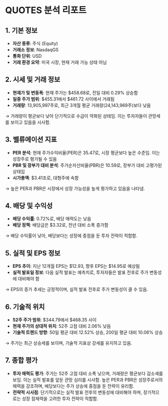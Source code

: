 # QUOTES 분석 리포트

## 1. 기본 정보
- **자산 종류**: 주식 (Equity)
- **거래소 정보**: NasdaqGS
- **통화 단위**: USD
- **거래 환경 요약**: 미국 시장, 현재 거래 가능 상태 아님

## 2. 시세 및 거래 정보
- **현재가 및 변동폭**: 현재 주가는 $458.68로, 전일 대비 0.29% 상승함
- **일중 주가 범위**: $455.31에서 $461.72 사이에서 거래됨
- **거래량**: 13,905,997주로, 최근 3개월 평균 거래량(24,143,969주)보다 낮음

→ 거래량이 평균보다 낮아 단기적으로 수급이 약화된 상태임. 이는 투자자들이 관망세를 보이고 있음을 시사함.

## 3. 밸류에이션 지표
- **PER 분석**: 현재 주가수익비율(PER)은 35.47로, 시장 평균보다 높은 수준임. 이는 성장주로 평가될 수 있음
- **PBR 및 장부가 대비 분석**: 주가순자산비율(PBR)은 10.59로, 장부가 대비 고평가된 상태임
- **시가총액**: $3.41조로, 대형주에 속함

→ 높은 PER과 PBR은 시장에서 성장 가능성을 높게 평가하고 있음을 나타냄.

## 4. 배당 및 수익성
- **배당 수익률**: 0.72%로, 배당 매력도는 낮음
- **배당 정책**: 배당금은 $3.32로, 전년 대비 소폭 증가함

→ 배당 수익률이 낮아, 배당보다는 성장에 중점을 둔 투자 전략이 적합함.

## 5. 실적 및 EPS 정보
- **EPS 추이**: 지난 12개월 EPS는 $12.93, 향후 EPS는 $14.95로 예상됨
- **실적 발표일 정보**: 다음 실적 발표는 예측치로, 투자자들은 발표 전후로 주가 변동성에 대비해야 함

→ EPS의 증가 추세는 긍정적이며, 실적 발표 전후로 주가 변동성이 클 수 있음.

## 6. 기술적 위치
- **52주 주가 범위**: $344.79에서 $468.35 사이
- **현재 주가의 상대적 위치**: 52주 고점 대비 2.06% 낮음
- **기술적 트렌드 방향**: 50일 평균 대비 12.52% 상승, 200일 평균 대비 10.06% 상승

→ 주가는 최근 상승세를 보이며, 기술적 지표상 강세를 유지하고 있음.

## 7. 종합 평가
- **투자 매력도 평가**: 주가는 52주 고점 대비 소폭 낮으며, 거래량은 평균보다 감소세를 보임. 이는 실적 발표를 앞둔 관망 심리를 시사함. 높은 PER과 PBR은 성장주로서의 매력을 강조하며, 배당보다는 주가 상승에 중점을 둔 전략이 유리함.
- **전략적 시사점**: 단기적으로는 실적 발표 전후의 변동성에 대비해야 하며, 장기적으로는 성장 잠재력을 고려한 투자 전략이 적합함.